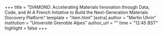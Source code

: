 +++
title = "DIAMOND: Accelerating Materials Innovation through Data, Code, and AI A French Initiative to Build the Next-Generation Materials Discovery Platform"
template = "item.html"
[extra]
author = "Martin Uhrin"
institution = "Université Grenoble Alpes"
author_url = ""
time = "12:45 BST"
highlight = false
+++
